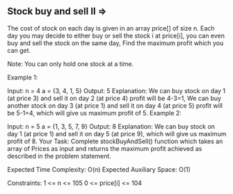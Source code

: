 Stock buy and sell II   =>
---------------------


The cost of stock on each day is given in an array price[] of size n. Each day you may decide to either buy or sell the stock i at price[i], you can even buy and sell the stock on the same day, Find the maximum profit which you can get.

Note: You can only hold one stock at a time.

Example 1:

Input:
n = 4
a = {3, 4, 1, 5}
Output:
5
Explanation:
We can buy stock on day 1 (at price 3) and sell it on 
day 2 (at price 4) profit will be 4-3=1, 
We can buy another stock on day 3 (at price 1) and sell 
it on day 4 (at price 5) profit will be 5-1=4, 
which will give us maximum profit of 5.
Example 2:

Input:
n = 5
a = {1, 3, 5, 7, 9}
Output:
8
Explanation:
We can buy stock on day 1 (at price 1) and sell it on 
day 5 (at price 9), 
which will give us maximum profit of 8.
Your Task:
Complete stockBuyAndSell() function which takes an array of Prices as input and returns the maximum profit achieved as described in the problem statement.

Expected Time Complexity: O(n)
Expected Auxiliary Space: O(1)

Constraints:
1 <= n <= 105
0 <= price[i] <= 104

